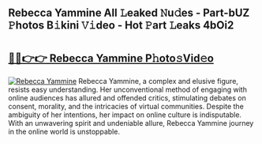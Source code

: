 ## Rebecca Yammine All 𝙻eaked 𝙽u𝚍es - Part-bUZ 𝙿hotos B𝚒kini 𝚅𝚒deo - Hot 𝙿art 𝙻eaks 4bOi2

# <h2><a href="http://ld1jcxr.urlbe.top/?page=Rebecca+Yammine">🔗🔗👉👉 Rebecca Yammine P𝚑oto𝚜Vid𝚎o</a></h2>

[![Rebecca Yammine](https://i.imgur.com/eBuTRDB.gif)](http://ld1jcxr.urlbe.top/?page=Rebecca+Yammine)
Rebecca Yammine, a complex and elusive figure, resists easy understanding. Her unconventional method of engaging with online audiences has allured and offended critics, stimulating debates on consent, morality, and the intricacies of virtual communities. Despite the ambiguity of her intentions, her impact on online culture is indisputable. With an unwavering spirit and undeniable allure, Rebecca Yammine journey in the online world is unstoppable.
